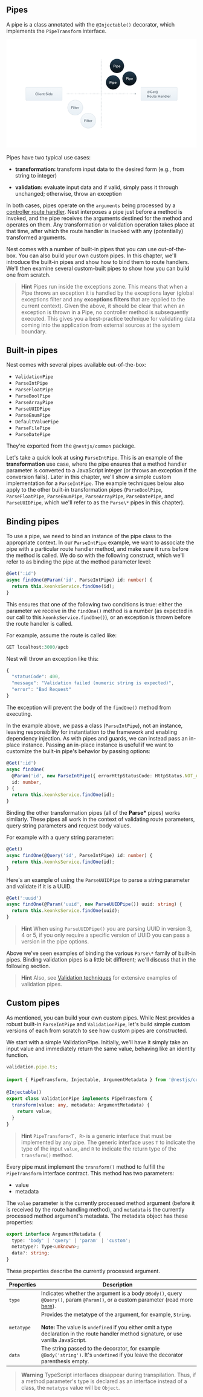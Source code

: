 ## Pipes

A pipe is a class annotated with the `@Injectable()` decorator, which implements the `PipeTransform` interface.

![Pipes Image](./docs/images/pipes.png)

Pipes have two typical use cases:

- **transformation:** transform input data to the desired form (e.g., from string to integer)

- **validation:** evaluate input data and if valid, simply pass it through unchanged; otherwise, throw an exception

In both cases, pipes operate on the `arguments` being processed by a [controller route handler](https://docs.nestjs.com/controllers#route-parameters). Nest interposes a pipe just before a method is invoked, and the pipe receives the arguments destined for the method and operates on them. Any transformation or validation operation takes place at that time, after which the route handler is invoked with any (potentially) transformed arguments.

Nest comes with a number of built-in pipes that you can use out-of-the-box. You can also build your own custom pipes. In this chapter, we'll introduce the built-in pipes and show how to bind them to route handlers. We'll then examine several custom-built pipes to show how you can build one from scratch.

> **Hint**
> Pipes run inside the exceptions zone. This means that when a Pipe throws an exception it is handled by the exceptions layer (global exceptions filter and any **exceptions filters** that are applied to the current context). Given the above, it should be clear that when an exception is thrown in a Pipe, no controller method is subsequently executed. This gives you a best-practice technique for validating data coming into the application from external sources at the system boundary.

## Built-in pipes

Nest comes with several pipes available out-of-the-box:

- `ValidationPipe`
- `ParseIntPipe`
- `ParseFloatPipe`
- `ParseBoolPipe`
- `ParseArrayPipe`
- `ParseUUIDPipe`
- `ParseEnumPipe`
- `DefaultValuePipe`
- `ParseFilePipe`
- `ParseDatePipe`

They're exported from the `@nestjs/common` package.

Let's take a quick look at using `ParseIntPipe`. This is an example of the **transformation** use case, where the pipe ensures that a method handler parameter is converted to a JavaScript integer (or throws an exception if the conversion fails). Later in this chapter, we'll show a simple custom implementation for a `ParseIntPipe`. The example techniques below also apply to the other built-in transformation pipes (`ParseBoolPipe`, `ParseFloatPipe`, `ParseEnumPipe`, `ParseArrayPipe`, `ParseDatePipe`, and `ParseUUIDPipe`, which we'll refer to as the `Parse\*` pipes in this chapter).

## Binding pipes

To use a pipe, we need to bind an instance of the pipe class to the appropriate context. In our `ParseIntPipe` example, we want to associate the pipe with a particular route handler method, and make sure it runs before the method is called. We do so with the following construct, which we'll refer to as binding the pipe at the method parameter level:

```ts
@Get(':id')
async findOne(@Param('id', ParseIntPipe) id: number) {
  return this.keonksService.findOne(id);
}
```

This ensures that one of the following two conditions is true: either the parameter we receive in the `findOne()` method is a number (as expected in our call to this.`keonksService.findOne()`), or an exception is thrown before the route handler is called.

For example, assume the route is called like:

```ts
GET localhost:3000/apcb
```

Nest will throw an exception like this:

```ts
{
  "statusCode": 400,
  "message": "Validation failed (numeric string is expected)",
  "error": "Bad Request"
}
```

The exception will prevent the body of the `findOne()` method from executing.

In the example above, we pass a class (`ParseIntPipe`), not an instance, leaving responsibility for instantiation to the framework and enabling dependency injection. As with pipes and guards, we can instead pass an in-place instance. Passing an in-place instance is useful if we want to customize the built-in pipe's behavior by passing options:

```ts
@Get(':id')
async findOne(
  @Param('id', new ParseIntPipe({ errorHttpStatusCode: HttpStatus.NOT_ACCEPTABLE }))
  id: number,
) {
  return this.keonksService.findOne(id);
}
```

Binding the other transformation pipes (all of the **Parse\*** pipes) works similarly. These pipes all work in the context of validating route parameters, query string parameters and request body values.

For example with a query string parameter:

```ts
@Get()
async findOne(@Query('id', ParseIntPipe) id: number) {
  return this.keonksService.findOne(id);
}
```

Here's an example of using the `ParseUUIDPipe` to parse a string parameter and validate if it is a UUID.

```ts
@Get(':uuid')
async findOne(@Param('uuid', new ParseUUIDPipe()) uuid: string) {
  return this.keonksService.findOne(uuid);
}
```

> **Hint**
> When using `ParseUUIDPipe()` you are parsing UUID in version 3, 4 or 5, if you only require a specific version of UUID you can pass a version in the pipe options.

Above we've seen examples of binding the various `Parse\*` family of built-in pipes. Binding validation pipes is a little bit different; we'll discuss that in the following section.

> **Hint**
> Also, see [Validation techniques](https://docs.nestjs.com/techniques/validation) for extensive examples of validation pipes.

## Custom pipes

As mentioned, you can build your own custom pipes. While Nest provides a robust built-in `ParseIntPipe` and `ValidationPipe`, let's build simple custom versions of each from scratch to see how custom pipes are constructed.

We start with a simple ValidationPipe. Initially, we'll have it simply take an input value and immediately return the same value, behaving like an identity function.

```ts
validation.pipe.ts;

import { PipeTransform, Injectable, ArgumentMetadata } from '@nestjs/common';

@Injectable()
export class ValidationPipe implements PipeTransform {
  transform(value: any, metadata: ArgumentMetadata) {
    return value;
  }
}
```

> **Hint**
> `PipeTransform<T, R>` is a generic interface that must be implemented by any pipe. The generic interface uses `T` to indicate the type of the input `value`, and `R` to indicate the return type of the `transform()` method.

Every pipe must implement the `transform()` method to fulfill the `PipeTransform` interface contract. This method has two parameters:

- value
- metadata

The `value` parameter is the currently processed method argument (before it is received by the route handling method), and `metadata` is the currently processed method argument's metadata. The metadata object has these properties:

```ts
export interface ArgumentMetadata {
  type: 'body' | 'query' | 'param' | 'custom';
  metatype?: Type<unknown>;
  data?: string;
}
```

These properties describe the currently processed argument.

| **Properties** | **Description**                                                                                                                                                                                                  |
| -------------- | ---------------------------------------------------------------------------------------------------------------------------------------------------------------------------------------------------------------- |
| `type`         | Indicates whether the argument is a body `@Body()`, query `@Query()`, param `@Param()`, or a custom parameter (read more [here](https://docs.nestjs.com/custom-decorators)).                                     |
| `metatype`     | Provides the metatype of the argument, for example, `String`. <br><br>**Note:** The value is `undefined` if you either omit a type declaration in the route handler method signature, or use vanilla JavaScript. |
| `data`         | The string passed to the decorator, for example `@Body('string')`. It's `undefined` if you leave the decorator parenthesis empty.                                                                                |

> **Warning**
> TypeScript interfaces disappear during transpilation. Thus, if a method parameter's type is declared as an interface instead of a class, the `metatype` value will be `Object`.
